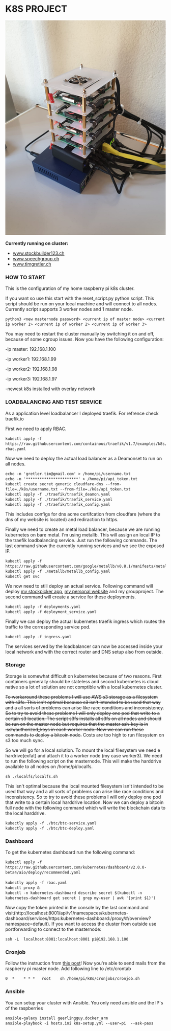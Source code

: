 # K8S PROJECT

![alt text](https://github.com/tthebst/k8s/blob/master/image_of_cluster.jpeg "Logo Title Text 1")



**Currently running on cluster:**
- www.stockbuilder123.ch
- www.speechgroup.ch
- www.timgretler.ch

### HOW TO START

This is the configuration of my home raspberry pi k8s cluster.

If you want so use this start with the reset_script.py python script.
This script should be run on your local machine and will connect to all nodes. Currently script supports 3 worker nodes and 1 master node.

```
python3 <new masternode password> <current ip of master node> <current ip worker 1> <current ip of worker 2> <current ip of worker 3>
```

You may need to restart the cluster manually by switching it on and off, because of some cgroup issues. 
Now you have the following configuration:

-ip master: 192.168.1.100

-ip worker1: 192.168.1.99

-ip worker2: 192.168.1.98

-ip worker3: 192.168.1.97

-newest k8s installed with overlay network

### LOADBALANCING AND TEST SERVICE

As a application level loadbalancer I deployed traefik. For refrence check traefik.io

First we need to apply RBAC.
```
kubectl apply -f https://raw.githubusercontent.com/containous/traefik/v1.7/examples/k8s/traefik-rbac.yaml
```
Now we need to deploy the actual load balancer as a Deamonset to run on all nodes.
```
echo -n 'gretler.tim@gmail.com' > /home/pi/username.txt
echo -n '***********************' > /home/pi/api_token.txt
kubectl create secret generic cloudfare-dns --from-file=./k8s/username.txt --from-file=./k8s/api_token.txt
kubectl apply -f ./traefik/traefik_deamon.yaml
kubectl apply -f ./traefik/traefik_service.yaml
kubectl apply -f ./traefik/traefik_config.yaml
```
This includes configs for dns acme certifcation from cloudfare (where the dns of my website is located) and rediraction to https.

Finally we need to create an metal load balancer, because we are running kubernetes on bare metal. I'm using metallb. This will assign an local IP to the traefik loadbalancing service. Just run the following commands. The last command show the currently running services and we see the exposed IP. 
```
kubectl apply -f https://raw.githubusercontent.com/google/metallb/v0.8.1/manifests/metallb.yaml
kubectl apply -f ./metallb/metallb_config.yaml
kubectl get svc
```

We now need to still deploy an actual service. Following command will deploy [my stockpicker app](https://github.com/tthebst/stock_picker), [my personal website](https://github.com/tthebst/personal_website) and my groupproject. The second command will create a service for these deployments.

```
kubectl apply -f deployments.yaml
kubectl apply -f deployment_service.yaml
```

Finally we can deploy the actual kubernetes traefik ingress which routes the traffic to the corresponding service pod. 
```
kubectl apply -f ingress.yaml
```


The services served by the loadbalancer can now be accessed inside your local network and with the correct router and DNS setup also from outside.

### Storage

Storage is somewhat difficult on kubernetes because of two reasons. First containers generally should be stateless and second kubernetes is cloud native so a lot of solution are not comptible with a local kubernetes cluster.



~~To workaround these problems I will use AWS s3 storage as a filesystem with s3fs. This isn't optimal because s3 isn't intended to be used that way and a all sorts of problems can arise like race conditions and inconsistency. So to try to avoid these problems I will only deploy one pod that write to a certain s3 location. The script s3fs installs all s3fs on all nodes and should be run on the master node but requires that the master ssh-key is in .ssh/authorized_keys in each worker node. Now we can run these commands to deploy a bitcoin node.~~ Costs are too high to run filesystem on s3 too much sync.



So we will go for a local solution. To mount the local filesystem we need e hardrive(exfat) and attach it to a worker node (my case worker3). We need to run the following script on the masternode. This will make the harddrive available to all nodes on /home/pi/localfs.

```
sh ./localfs/localfs.sh
```
This isn't optimal because the local mounted filesystem isn't intended to be used that way and a all sorts of problems can arise like race conditions and inconsistency. So to try to avoid these problems I will only deploy one pod that write to a certain local harddrive location. Now we can deploy a bitcoin full node with the following command which will write the blockchain data to the local harddrive.
```
kubectly apply -f ./btc/btc-service.yaml
kubectly apply -f ./btc/btc-deploy.yaml
```

### Dashboard

To get the kubernetes dashboard run the following command:
```
kubectl apply -f https://raw.githubusercontent.com/kubernetes/dashboard/v2.0.0-beta4/aio/deploy/recommended.yaml

kubectly apply -f rbac.yaml
kubectl proxy &
kubectl -n kubernetes-dashboard describe secret $(kubectl -n kubernetes-dashboard get secret | grep my-user | awk '{print $1}')
```

Now copy the token printed in the console by the last command and visit(http://localhost:8001/api/v1/namespaces/kubernetes-dashboard/services/https:kubernetes-dashboard:/proxy/#/overview?namespace=default). If you want to access the cluster from outside use portforwarding to connect to the masternode:
```
ssh -L  localhost:8001:localhost:8001 pi@192.168.1.100
```

### Cronjob

Follow the instruction from [this post](https://stackoverflow.com/questions/38391412/raspberry-pi-send-mail-from-command-line-using-gmail-smtp-server)! Now you're able to send mails from the raspberry pi master node. Add following line to /etc/crontab
```
0  *    * * *   root    sh /home/pi/k8s/cronjobs/cronjob.sh 
```




### Ansible 

You can setup your cluster with Ansible. You only need ansible and the IP's of the raspberries

```
ansible-galaxy install geerlingguy.docker_arm
ansible-playbook -i hosts.ini k8s-setup.yml --user=pi  --ask-pass
```